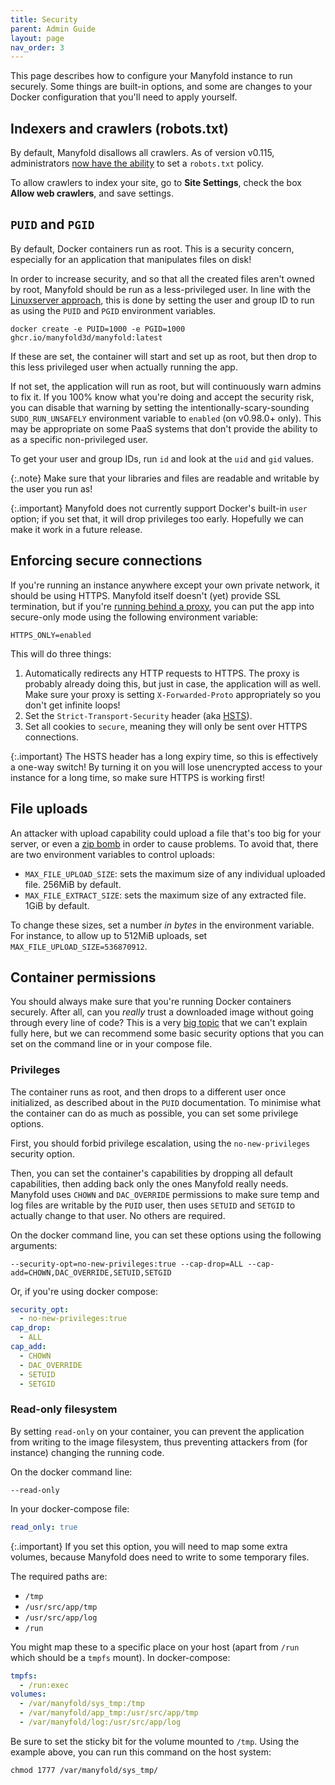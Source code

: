 ```yaml
---
title: Security
parent: Admin Guide
layout: page
nav_order: 3
---
```


This page describes how to configure your Manyfold instance to run securely. Some things are built-in options, and some are changes to your Docker configuration that you'll need to apply yourself.

## Indexers and crawlers (robots.txt)

By default, Manyfold disallows all crawlers. As of version v0.115, administrators [now have the ability](https://github.com/manyfold3d/manyfold/pull/4400) to set a `robots.txt` policy.

To allow crawlers to index your site, go to **Site Settings**, check the box **Allow web crawlers**, and save settings.

## `PUID` and `PGID`

By default, Docker containers run as root. This is a security concern, especially for an application that manipulates files on disk!

In order to increase security, and so that all the created files aren't owned by root, Manyfold should be run as a less-privileged user. In line with the [Linuxserver approach](https://docs.linuxserver.io/general/understanding-puid-and-pgid/), this is done by setting the user and group ID to run as using the `PUID` and `PGID` environment variables.

 `docker create -e PUID=1000 -e PGID=1000 ghcr.io/manyfold3d/manyfold:latest`

If these are set, the container will start and set up as root, but then drop to this less privileged user when actually running the app.

If not set, the application will run as root, but will continuously warn admins to fix it. If you 100% know what you're doing and accept the security risk, you can disable that warning by setting the intentionally-scary-sounding `SUDO_RUN_UNSAFELY` environment variable to `enabled` (on v0.98.0+ only). This may be appropriate on some PaaS systems that don't provide the ability to as a specific non-privileged user.

To get your user and group IDs, run `id` and look at the `uid` and `gid` values.

{:.note}
Make sure that your libraries and files are readable and writable by the user you run as!

{:.important}
Manyfold does not currently support Docker's built-in `user` option; if you set that, it will drop privileges too early. Hopefully we can make it work in a future release.

## Enforcing secure connections

If you're running an instance anywhere except your own private network, it should be using HTTPS. Manyfold itself doesn't (yet) provide SSL termination, but if you're [running behind a proxy](proxies.md), you can put the app into secure-only mode using the following environment variable:

`HTTPS_ONLY=enabled`

This will do three things:

1. Automatically redirects any HTTP requests to HTTPS. The proxy is probably already doing this, but just in case, the application will as well. Make sure your proxy is setting `X-Forwarded-Proto` appropriately so you don't get infinite loops!
2. Set the `Strict-Transport-Security` header (aka [HSTS](https://developer.mozilla.org/en-US/docs/Web/HTTP/Headers/Strict-Transport-Security)).
3. Set all cookies to `secure`, meaning they will only be sent over HTTPS connections.

{:.important}
The HSTS header has a long expiry time, so this is effectively a one-way switch! By turning it on you will lose unencrypted access to your instance for a long time, so make sure HTTPS is working first!


## File uploads

An attacker with upload capability could upload a file that's too big for your server, or even a [zip bomb](https://en.wikipedia.org/wiki/Zip_bomb) in order to cause problems. To avoid that, there are two environment variables to control uploads:

* `MAX_FILE_UPLOAD_SIZE`: sets the maximum size of any individual uploaded file. 256MiB by default.
* `MAX_FILE_EXTRACT_SIZE`: sets the maximum size of any extracted file. 1GiB by default.

To change these sizes, set a number _in bytes_ in the environment variable. For instance, to allow up to 512MiB uploads, set `MAX_FILE_UPLOAD_SIZE=536870912`.

## Container permissions

You should always make sure that you're running Docker containers securely. After all, can you *really* trust a downloaded image without going through every line of code? This is a very [big topic](https://docs.docker.com/engine/security/) that we can't explain fully here, but we can recommend some basic security options that you can set on the command line or in your compose file.

### Privileges

The container runs as root, and then drops to a different user once initialized, as described about in the `PUID` documentation. To minimise what the container can do as much as possible, you can set some privilege options.

First, you should forbid privilege escalation, using the `no-new-privileges` security option.

Then, you can set the container's capabilities by dropping all default capabilities, then adding back only the ones Manyfold really needs. Manyfold uses `CHOWN` and `DAC_OVERRIDE` permissions to make sure temp and log files are writable by the `PUID` user, then uses `SETUID` and `SETGID` to actually change to that user. No others are required.

On the docker command line, you can set these options using the following arguments:

`--security-opt=no-new-privileges:true --cap-drop=ALL --cap-add=CHOWN,DAC_OVERRIDE,SETUID,SETGID`

Or, if you're using docker compose:

```yaml
security_opt:
  - no-new-privileges:true
cap_drop:
  - ALL
cap_add:
  - CHOWN
  - DAC_OVERRIDE
  - SETUID
  - SETGID
```

### Read-only filesystem

By setting `read-only` on your container, you can prevent the application from writing to the image filesystem, thus preventing attackers from (for instance) changing the running code.

On the docker command line:

`--read-only`

In your docker-compose file:

```yaml
read_only: true
```

{:.important}
If you set this option, you will need to map some extra volumes, because Manyfold does need to write to some temporary files.

The required paths are:

* `/tmp`
* `/usr/src/app/tmp`
* `/usr/src/app/log`
* `/run`

You might map these to a specific place on your host (apart from `/run` which should be a `tmpfs` mount). In docker-compose:

```yaml
tmpfs:
  - /run:exec
volumes:
  - /var/manyfold/sys_tmp:/tmp
  - /var/manyfold/app_tmp:/usr/src/app/tmp
  - /var/manyfold/log:/usr/src/app/log
```

Be sure to set the sticky bit for the volume mounted to `/tmp`. Using the example above, you can run this command on the host system:

```shell
chmod 1777 /var/manyfold/sys_tmp/
```
